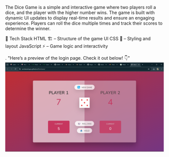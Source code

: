 The Dice Game is a simple and interactive game where two players roll a dice, and the player with the higher number wins. The game is built with dynamic UI updates to display real-time results and ensure an engaging experience. Players can roll the dice multiple times and track their scores to determine the winner.

🚀 Tech Stack
HTML 🏗️ – Structure of the game UI
CSS 🎨 – Styling and layout
JavaScript ⚡ – Game logic and interactivity


. "Here’s a preview of the login page. Check it out below! 👇"
![Screenshot](https://github.com/AnshuKushagra/DiceGame/blob/main/Screenshot%20(386).png?raw=true)
